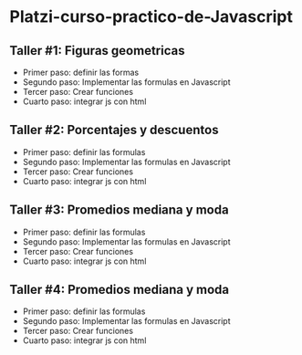# Platzi-curso-practico-de-Javascript

## Taller #1: Figuras geometricas
- Primer paso: definir las formas 
- Segundo paso: Implementar las formulas en Javascript 
- Tercer paso: Crear funciones 
- Cuarto paso: integrar js con html


## Taller #2: Porcentajes y descuentos
- Primer paso: definir las formulas 
- Segundo paso: Implementar las formulas en Javascript 
- Tercer paso: Crear funciones 
- Cuarto paso: integrar js con html


## Taller #3: Promedios mediana y moda
- Primer paso: definir las formulas 
- Segundo paso: Implementar las formulas en Javascript 
- Tercer paso: Crear funciones 
- Cuarto paso: integrar js con html


## Taller #4: Promedios mediana y moda
- Primer paso: definir las formulas
- Segundo paso: Implementar las formulas en Javascript
- Tercer paso: Crear funciones
- Cuarto paso: integrar js con html